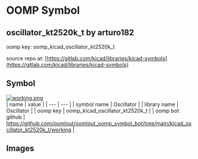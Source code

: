 # OOMP Symbol  
## oscillator_kt2520k_t  by arturo182  
  
oomp key: oomp_kicad_oscillator_kt2520k_t  
  
source repo at: [https://gitlab.com/kicad/libraries/kicad-symbols](https://gitlab.com/kicad/libraries/kicad-symbols)  
## Symbol  
  
[![working.png](working_600.png)](working.png)  
| name | value | 
| --- | --- | 
| symbol name | Oscillator | 
| library name | Oscillator | 
| oomp key | oomp_kicad_oscillator_kt2520k_t | 
| oomp bot github | https://github.com/oomlout/oomlout_oomp_symbol_bot/tree/main/kicad_oscillator_kt2520k_t/working | 
## Images  
